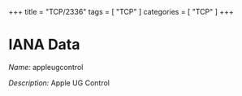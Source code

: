 +++
title = "TCP/2336"
tags = [ "TCP" ]
categories = [ "TCP" ]
+++

# IANA Data

_Name:_ appleugcontrol

_Description:_ Apple UG Control

